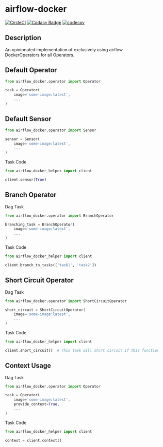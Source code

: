 # airflow-docker
[![CircleCI](https://circleci.com/gh/huntcsg/airflow-docker.svg?style=svg)](https://circleci.com/gh/huntcsg/airflow-docker) [![Codacy Badge](https://api.codacy.com/project/badge/Grade/fd30a7ce26094c2b9f2e4d80d671a3d0)](https://www.codacy.com/app/fool.of.god/airflow-docker?utm_source=github.com&amp;utm_medium=referral&amp;utm_content=huntcsg/airflow-docker&amp;utm_campaign=Badge_Grade) [![codecov](https://codecov.io/gh/huntcsg/airflow-docker/branch/master/graph/badge.svg)](https://codecov.io/gh/huntcsg/airflow-docker)

## Description
An opinionated implementation of exclusively using airflow DockerOperators for all Operators.

## Default Operator

```python
from airflow_docker.operator import Operator

task = Operator(
    image='some-image:latest',
    ...
)

```

## Default Sensor

```python
from airflow_docker.operator import Sensor

sensor = Sensor(
    image='some-image:latest',
    ...
)
```

Task Code

```python
from airflow_docker_helper import client

client.sensor(True)
```

## Branch Operator

Dag Task 

```python
from airflow_docker.operator import BranchOperator

branching_task = BranchOperator(
    image='some-image:latest',
    ...
)
```

Task Code

```python
from airflow_docker_helper import client

client.branch_to_tasks(['task1', 'task2'])
```

## Short Circuit Operator

Dag Task 

```python
from airflow_docker.operator import ShortCircuitOperator

short_circuit = ShortCircuitOperator(
    image='some-image:latest',
    ...
)
```

Task Code

```python
from airflow_docker_helper import client

client.short_circuit()  # This task will short circuit if this function gets called
```

## Context Usage

Dag Task 

```python
from airflow_docker.operator import Operator

task = Operator(
    image='some-image:latest',
    provide_context=True,
    ...
)
```

Task Code

```python
from airflow_docker_helper import client

context = client.context()

```
